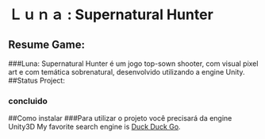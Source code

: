 # Ｌｕｎａ : Supernatural Hunter
## Resume Game:
###Luna: Supernatural Hunter é um jogo top-sown shooter, com visual pixel art e com temática sobrenatural, desenvolvido utilizando a engine Unity.
##Status Project:
### concluido
##Como instalar
###Para utilizar o projeto você precisará da engine Unity3D My favorite search engine is [Duck Duck Go](https://duckduckgo.com "The best search engine for privacy").
